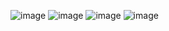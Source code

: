 ![image](https://github.com/R1tsuko/big_data/assets/88486793/b646455d-9291-48c5-99cf-fc635abbba69)
![image](https://github.com/R1tsuko/big_data/assets/88486793/6746fe8e-2a7d-4528-9a7a-467b30876fa5)
![image](https://github.com/R1tsuko/big_data/assets/88486793/afb5b8e2-745c-480d-a13f-a4d5aaf0c1a0)
![image](https://github.com/R1tsuko/big_data/assets/88486793/66ad2fbd-277b-48ad-8ef5-b74a8d9774b6)
